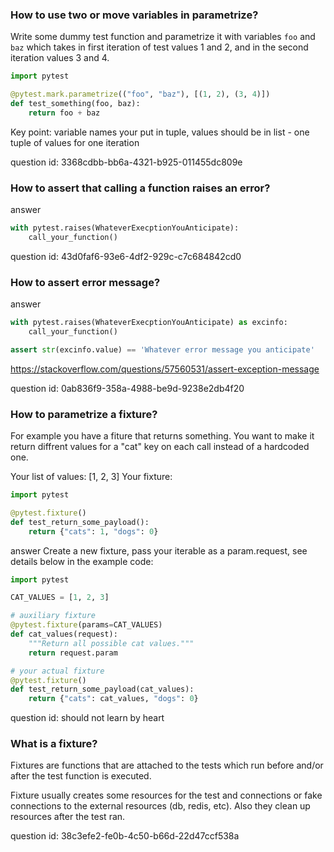 ### How to use two or move variables in parametrize?

Write some dummy test function and parametrize it with variables `foo` and `baz` which takes in first iteration of 
test values 1 and 2, and in the second iteration values 3 and 4. 

```python
import pytest

@pytest.mark.parametrize(("foo", "baz"), [(1, 2), (3, 4)])
def test_something(foo, baz):
    return foo + baz
```

Key point: variable names your put in tuple, values should be in list - one tuple of values for one iteration

question id: 3368cdbb-bb6a-4321-b925-011455dc809e


### How to assert that calling a function raises an error? 

answer
```python
with pytest.raises(WhateverExecptionYouAnticipate):
    call_your_function()
```

question id: 43d0faf6-93e6-4df2-929c-c7c684842cd0


### How to assert error message?

answer
```python
with pytest.raises(WhateverExecptionYouAnticipate) as excinfo:
    call_your_function()

assert str(excinfo.value) == 'Whatever error message you anticipate'
```

https://stackoverflow.com/questions/57560531/assert-exception-message

question id: 0ab836f9-358a-4988-be9d-9238e2db4f20


### How to parametrize a fixture?

For example you have a fiture that returns something. 
You want to make it return diffrent values for a "cat" key on each call instead of a hardcoded one. 

Your list of values: [1, 2, 3]
Your fixture: 

```python
import pytest 

@pytest.fixture()
def test_return_some_payload():
    return {"cats": 1, "dogs": 0}
```

answer
Create a new fixture, pass your iterable as a param.request, 
see details below in the example code:

```python
import pytest

CAT_VALUES = [1, 2, 3]

# auxiliary fixture
@pytest.fixture(params=CAT_VALUES)
def cat_values(request):
    """Return all possible cat values."""
    return request.param

# your actual fixture
@pytest.fixture()
def test_return_some_payload(cat_values):
    return {"cats": cat_values, "dogs": 0}
```

question id: should not learn by heart


### What is a fixture?

Fixtures are functions that are attached to the tests which run before  and/or after the test function is executed.

Fixture usually creates some resources for the test and
connections or fake connections to the external resources (db, redis, etc).
Also they clean up resources after the test ran.

question id: 38c3efe2-fe0b-4c50-b66d-22d47ccf538a